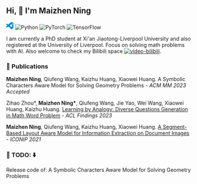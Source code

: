 

[TensorFlow]:https://img.shields.io/badge/TF-black?style=flat-square&logo=tensorflow
[PyTorch]:https://img.shields.io/badge/PyTorch-black?style=flat-square&logo=pytorch
[Pandas]:https://img.shields.io/badge/Pandas-black?style=flat-square&logo=pandas
[SciPy]:https://img.shields.io/badge/SciPy-black?style=flat-square&logo=scipy
[NumPy]:https://img.shields.io/badge/NumPy-black?style=flat-square&logo=numpy
[Bazel]:https://img.shields.io/badge/Bazel-black?style=flat-square&logo=bazel
[Djongo]:https://img.shields.io/badge/Djongo-black?style=flat-square&logo=djongo
[MongoDB]:https://img.shields.io/badge/MongoDB-black?style=flat-square&logo=mongodb
[TShark]:https://img.shields.io/badge/TShark-black?style=flat-square&logo=tshark
[OpenCV]:https://img.shields.io/badge/OpenCV-black?style=flat-square&logo=opencv
[SQLite]:https://img.shields.io/badge/SQLite-black?style=flat-square&logo=sqlite
[C++]:https://img.shields.io/badge/C++-black?style=flat-square&logo=C
[Python]:https://img.shields.io/badge/Python-black?style=flat-square&logo=python
[Shell]:https://img.shields.io/badge/Shell-black?style=flat-square&logo=shell
[JavaScript]:https://img.shields.io/badge/JS-black?style=flat-square&logo=javascript
[Markdown]:https://img.shields.io/badge/Markdown-black?style=flat-square&logo=markdown
[JupyterNotebook]:https://img.shields.io/badge/Jupyter-black?style=flat-square&logo=jupyter
[Binder]:https://img.shields.io/badge/Binder-black?style=flat-square&logo=binder
[Docker]:https://img.shields.io/badge/Docker-black?style=flat-square&logo=docker


## Hi, 👋  I'm Maizhen Ning </sup>

<code><img height="20" src="https://raw.githubusercontent.com/github/explore/80688e429a7d4ef2fca1e82350fe8e3517d3494d/topics/visual-studio-code/visual-studio-code.png" alt="VSCode" title="VSCode"></code>
![Python][Python]
![PyTorch][PyTorch] 
![TensorFlow][TensorFlow]

I am currently a PhD student at Xi'an Jiaotong-Liverpool University and also registered at the University of Liverpool. Focus on solving math problems with AI. 
Also welcome to check my Bilibili space <a href="https://space.bilibili.com/268165497" target="_blank"><img src="https://img.shields.io/badge/B站--blue?logo=bilibili" alt="video-bilibili"></a>.

<!--
**ning-mz/ning-mz** is a ✨ _special_ ✨ repository because its `README.md` (this file) appears on your GitHub profile.

Here are some ideas to get you started:

- 🔭 I’m currently working on ...
- 🌱 I’m currently learning ...
- 👯 I’m looking to collaborate on ...
- 🤔 I’m looking for help with ...
- 💬 Ask me about ...
- 📫 How to reach me: ...
- 😄 Pronouns: ...
- ⚡ Fun fact: ...
-->

<!--
<code><img height="20" src="https://raw.githubusercontent.com/github/explore/80688e429a7d4ef2fca1e82350fe8e3517d3494d/topics/pytorch/pytorch.png" alt="PyTorch" title="PyTorch"></code>
<code><img height="20" src="https://raw.githubusercontent.com/github/explore/80688e429a7d4ef2fca1e82350fe8e3517d3494d/topics/macos/macos.png" alt="MacOS" title="MacOS"></code>
-->




### 📝 Publications
__Maizhen Ning__, Qiufeng Wang, Kaizhu Huang, Xiaowei Huang. A Symbolic Characters Aware Model for Solving Geometry Problems - _ACM MM 2023 Accepted_

Zihao Zhou*, __Maizhen Ning*__, Qiufeng Wang, Jie Yao, Wei Wang, Xiaowei Huang, Kaizhu Huang. [Learning by Analogy: Diverse Questions Generation in Math Word Problem](https://aclanthology.org/2023.findings-acl.705/) - _ACL Findings 2023_

__Maizhen Ning__, Qiufeng Wang, Kaizhu Huang, Xiaowei Huang. [A Segment-Based Layout Aware Model for Information Extraction on Document Images](https://link.springer.com/chapter/10.1007/978-3-030-92307-5_88) - _ICONIP 2021_
<!--
Dengpan Yuan, Maizhen Ning, Runguo Xu, Shuming Zhou, Wentao Shi, Kai Zheng, Xin Huang. [Model checking indoor positioning system with triangulation positioning technology](https://ieeexplore.ieee.org/abstract/document/8589425) - _ITME 2018_
-->


<!--
### 🖥️ Open-Source Projects &emsp; <a href="AWESOME-STARS.md"><code><img height="20" src="https://user-images.githubusercontent.com/29084184/218291263-dffd3fed-1588-4909-a67c-c8ef238bd3ee.png" alt="Give a Star" title="Give me a Star"></code></a> 

<table><tbody>
<tr><th> Projects </th></tr>
  
<tr><td>

| Title | Description |
|--|--|


</td></tr>

</tbody></table>
-->



### 🚧 TODO: ⬇️

Release code of: A Symbolic Characters Aware Model for Solving Geometry Problems

